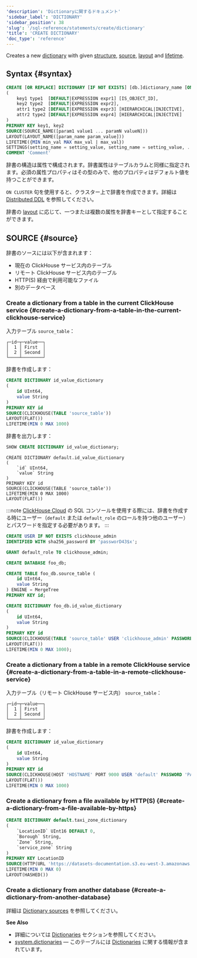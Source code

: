 ```yaml
---
'description': 'Dictionaryに関するドキュメント'
'sidebar_label': 'DICTIONARY'
'sidebar_position': 38
'slug': '/sql-reference/statements/create/dictionary'
'title': 'CREATE DICTIONARY'
'doc_type': 'reference'
---
```


Creates a new [dictionary](../../../sql-reference/dictionaries/index.md) with given [structure](../../../sql-reference/dictionaries/index.md#dictionary-key-and-fields), [source](../../../sql-reference/dictionaries/index.md#dictionary-sources), [layout](/sql-reference/dictionaries#storing-dictionaries-in-memory) and [lifetime](/sql-reference/dictionaries#refreshing-dictionary-data-using-lifetime).

## Syntax {#syntax}

```sql
CREATE [OR REPLACE] DICTIONARY [IF NOT EXISTS] [db.]dictionary_name [ON CLUSTER cluster]
(
    key1 type1  [DEFAULT|EXPRESSION expr1] [IS_OBJECT_ID],
    key2 type2  [DEFAULT|EXPRESSION expr2],
    attr1 type2 [DEFAULT|EXPRESSION expr3] [HIERARCHICAL|INJECTIVE],
    attr2 type2 [DEFAULT|EXPRESSION expr4] [HIERARCHICAL|INJECTIVE]
)
PRIMARY KEY key1, key2
SOURCE(SOURCE_NAME([param1 value1 ... paramN valueN]))
LAYOUT(LAYOUT_NAME([param_name param_value]))
LIFETIME({MIN min_val MAX max_val | max_val})
SETTINGS(setting_name = setting_value, setting_name = setting_value, ...)
COMMENT 'Comment'
```

辞書の構造は属性で構成されます。辞書属性はテーブルカラムと同様に指定されます。必須の属性プロパティはその型のみで、他のプロパティはデフォルト値を持つことができます。

`ON CLUSTER` 句を使用すると、クラスター上で辞書を作成できます。詳細は [Distributed DDL](../../../sql-reference/distributed-ddl.md) を参照してください。

辞書の [layout](/sql-reference/dictionaries#storing-dictionaries-in-memory) に応じて、一つまたは複数の属性を辞書キーとして指定することができます。

## SOURCE {#source}

辞書のソースには以下が含まれます：
- 現在の ClickHouse サービス内のテーブル
- リモート ClickHouse サービス内のテーブル
- HTTP(S) 経由で利用可能なファイル
- 別のデータベース

### Create a dictionary from a table in the current ClickHouse service {#create-a-dictionary-from-a-table-in-the-current-clickhouse-service}

入力テーブル `source_table`：

```text
┌─id─┬─value──┐
│  1 │ First  │
│  2 │ Second │
└────┴────────┘
```

辞書を作成します：

```sql
CREATE DICTIONARY id_value_dictionary
(
    id UInt64,
    value String
)
PRIMARY KEY id
SOURCE(CLICKHOUSE(TABLE 'source_table'))
LAYOUT(FLAT())
LIFETIME(MIN 0 MAX 1000)
```

辞書を出力します：

```sql
SHOW CREATE DICTIONARY id_value_dictionary;
```

```response
CREATE DICTIONARY default.id_value_dictionary
(
    `id` UInt64,
    `value` String
)
PRIMARY KEY id
SOURCE(CLICKHOUSE(TABLE 'source_table'))
LIFETIME(MIN 0 MAX 1000)
LAYOUT(FLAT())
```

:::note
[ClickHouse Cloud](https://clickhouse.com) の SQL コンソールを使用する際には、辞書を作成する時にユーザー（`default` または `default_role` のロールを持つ他のユーザー）とパスワードを指定する必要があります。
:::

```sql
CREATE USER IF NOT EXISTS clickhouse_admin
IDENTIFIED WITH sha256_password BY 'passworD43$x';

GRANT default_role TO clickhouse_admin;

CREATE DATABASE foo_db;

CREATE TABLE foo_db.source_table (
    id UInt64,
    value String
) ENGINE = MergeTree
PRIMARY KEY id;

CREATE DICTIONARY foo_db.id_value_dictionary
(
    id UInt64,
    value String
)
PRIMARY KEY id
SOURCE(CLICKHOUSE(TABLE 'source_table' USER 'clickhouse_admin' PASSWORD 'passworD43$x' DB 'foo_db' ))
LAYOUT(FLAT())
LIFETIME(MIN 0 MAX 1000);
```

### Create a dictionary from a table in a remote ClickHouse service {#create-a-dictionary-from-a-table-in-a-remote-clickhouse-service}

入力テーブル（リモート ClickHouse サービス内） `source_table`：

```text
┌─id─┬─value──┐
│  1 │ First  │
│  2 │ Second │
└────┴────────┘
```

辞書を作成します：

```sql
CREATE DICTIONARY id_value_dictionary
(
    id UInt64,
    value String
)
PRIMARY KEY id
SOURCE(CLICKHOUSE(HOST 'HOSTNAME' PORT 9000 USER 'default' PASSWORD 'PASSWORD' TABLE 'source_table' DB 'default'))
LAYOUT(FLAT())
LIFETIME(MIN 0 MAX 1000)
```

### Create a dictionary from a file available by HTTP(S) {#create-a-dictionary-from-a-file-available-by-https}

```sql
CREATE DICTIONARY default.taxi_zone_dictionary
(
    `LocationID` UInt16 DEFAULT 0,
    `Borough` String,
    `Zone` String,
    `service_zone` String
)
PRIMARY KEY LocationID
SOURCE(HTTP(URL 'https://datasets-documentation.s3.eu-west-3.amazonaws.com/nyc-taxi/taxi_zone_lookup.csv' FORMAT 'CSVWithNames'))
LIFETIME(MIN 0 MAX 0)
LAYOUT(HASHED())
```

### Create a dictionary from another database {#create-a-dictionary-from-another-database}

詳細は [Dictionary sources](/sql-reference/dictionaries#dbms) を参照してください。

**See Also**

- 詳細については [Dictionaries](../../../sql-reference/dictionaries/index.md) セクションを参照してください。
- [system.dictionaries](../../../operations/system-tables/dictionaries.md) — このテーブルには [Dictionaries](../../../sql-reference/dictionaries/index.md) に関する情報が含まれています。
